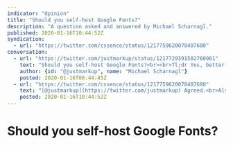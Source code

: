 ```yaml
---
indicator: "Opinion"
title: "Should you self-host Google Fonts?"
description: "A question asked and answered by Michael Scharnagl."
published: 2020-01-16T10:44:52Z
syndication:
  - url: "https://twitter.com/cssence/status/1217759620078407680"
conversation:
  - url: "https://twitter.com/justmarkup/status/1217729391582760961"
    text: "Should you self-host Google Fonts?<br><br>Tl;dr Yes, better performance and better privacy.<br><br>[www.tunetheweb.com/blog/should-you-self-host-google-fonts/](https://www.tunetheweb.com/blog/should-you-self-host-google-fonts/)"
    author: {id: "@justmarkup", name: "Michael Scharnagl"}
    posted: 2020-01-16T08:44:45Z
  - url: "https://twitter.com/cssence/status/1217759620078407680"
    text: "[@justmarkup](https://twitter.com/justmarkup) Agreed.<br>Also, I’m no lawyer, but in the EU 🇪🇺 this might even be your only option!?<br><br>[cssence.com/2018/data-protection-rules](https://cssence.com/2018/data-protection-rules)"
    posted: 2020-01-16T10:44:52Z
---
```


# Should you self-host Google Fonts?
